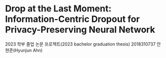 # Drop at the Last Moment: Information-Centric Dropout for Privacy-Preserving Neural Network
2023 학부 졸업 논문 프로젝트(2023 bachelor graduation thesis)
2018310737 안현준(Hyunjun Ahn)
